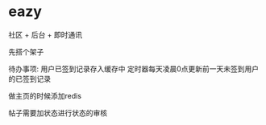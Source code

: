 eazy
===

社区 + 后台 + 即时通讯

先搭个架子

待办事项:
用户已签到记录存入缓存中
定时器每天凌晨0点更新前一天未签到用户的已签到记录

做主页的时候添加redis

帖子需要加状态进行状态的审核